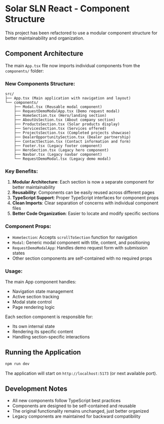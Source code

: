 # Solar SLN React - Component Structure

This project has been refactored to use a modular component structure for better maintainability and organization.

## Component Architecture

The main `App.tsx` file now imports individual components from the `components/` folder:

### New Components Structure:

```
src/
├── App.tsx (Main application with navigation and layout)
└── components/
    ├── Modal.tsx (Reusable modal component)
    ├── RequestDemoModalApp.tsx (Demo request modal)
    ├── HomeSection.tsx (Hero/landing section)
    ├── AboutUsSection.tsx (About company section)
    ├── ProductsSection.tsx (Solar products display)
    ├── ServicesSection.tsx (Services offered)
    ├── ProjectsSection.tsx (Completed projects showcase)
    ├── DealerOpportunitySection.tsx (Dealer partnership)
    ├── ContactSection.tsx (Contact information and form)
    ├── Footer.tsx (Legacy footer component)
    ├── HeroSection.tsx (Legacy hero component)
    ├── Navbar.tsx (Legacy navbar component)
    └── RequestDemoModal.tsx (Legacy demo modal)
```

### Key Benefits:

1. **Modular Architecture**: Each section is now a separate component for better maintainability
2. **Reusability**: Components can be easily reused across different pages
3. **TypeScript Support**: Proper TypeScript interfaces for component props
4. **Clean Imports**: Clear separation of concerns with individual component files
5. **Better Code Organization**: Easier to locate and modify specific sections

### Component Props:

- `HomeSection`: Accepts `scrollToSection` function for navigation
- `Modal`: Generic modal component with title, content, and positioning
- `RequestDemoModalApp`: Handles demo request form with submission states
- Other section components are self-contained with no required props

### Usage:

The main App component handles:
- Navigation state management
- Active section tracking
- Modal state control
- Page rendering logic

Each section component is responsible for:
- Its own internal state
- Rendering its specific content
- Handling section-specific interactions

## Running the Application

```bash
npm run dev
```

The application will start on `http://localhost:5173` (or next available port).

## Development Notes

- All new components follow TypeScript best practices
- Components are designed to be self-contained and reusable
- The original functionality remains unchanged, just better organized
- Legacy components are maintained for backward compatibility